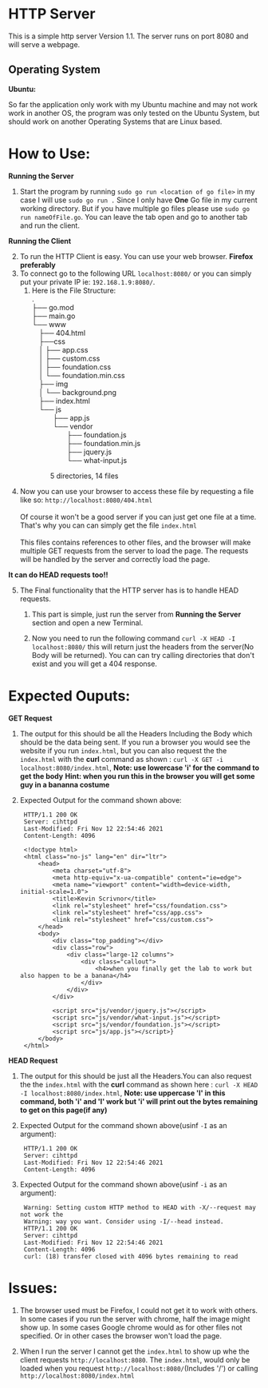 # HTTP Server

This is a simple http server Version 1.1. The server runs on port 8080 and will serve a webpage.

## Operating System

**Ubuntu:** 

So far the application only work with my Ubuntu machine and may not work work in another OS, the 
program was only tested on the Ubuntu System, but should work on another Operating Systems that are Linux based.


# How to Use:
**Running the Server**

1. Start the program by running `sudo go run <location of go file>` in my case I will use `sudo go run .` Since 
I only have **One** Go file in my current working directory. But if you have multiple go files please use `sudo go run nameOfFile.go`. You can leave the tab open and go to another tab and run the client.

**Running the Client**

2. To run the HTTP Client is easy. You can use your web browser. **Firefox preferably**
3. To connect go to the following URL `localhost:8080/` or you can simply put your private IP ie: `192.168.1.9:8080/`.
	1. Here is the File Structure:
<br />.<br />├── go.mod<br />├── main.go<br />└── www<br />&emsp;├── 404.html<br />&emsp;├──css<br />&emsp;│  ├── app.css<br />&emsp;│   ├── custom.css<br />&emsp;│   ├── foundation.css<br />&emsp;│   └── foundation.min.css<br />&emsp;├── img<br />&emsp;│   └── background.png<br />&emsp;├── index.html<br />&emsp;└── js<br />&emsp;&emsp;&emsp;├── app.js<br />&emsp;&emsp;&emsp;└── vendor<br />&emsp;&emsp;&emsp;&emsp;&emsp;├── foundation.js<br />&emsp;&emsp;&emsp;&emsp;&emsp;├── foundation.min.js<br />&emsp;&emsp;&emsp;&emsp;&emsp;├── jquery.js<br />&emsp;&emsp;&emsp;&emsp;&emsp;└── what-input.js

&emsp;&emsp;&emsp;&emsp;&emsp;&emsp;5 directories, 14 files

4. Now you can use your browser to access these file by
requesting a file like so: `http://localhost:8080/404.html` <br /><br />Of course it won't be a good server if you can just get one file at a time. That's why you can can simply get the file `index.html` <br /><br />This files contains references to other files, and the browser will make multiple GET requests from the server to load the page. The requests will be handled by the server and correctly load the page.

**It can do HEAD requests too!!**

5. The Final functionality that the HTTP server has is to handle HEAD requests. 

	1. This part is simple, just run the server from **Running the Server** section and open a new Terminal.

	2. Now you need to run the following command `curl -X HEAD -I localhost:8080/` this will return just the headers from the server(No Body will be returned). You can can try calling directories that don't exist and you will get a 404 response.

# Expected Ouputs:
**GET Request**

1. The output for this should be all the Headers Including the Body which should be the data being sent. If you run a browser you would see the website if you run `index.html`, but you can also request the the `index.html` with the **curl** command as shown : `curl -X GET -i localhost:8080/index.html`, **Note: use lowercase 'i' for the command to get the body**
**Hint: when you run this in the browser you will get some guy in a bananna costume**

2. Expected Output for the command shown above:

		HTTP/1.1 200 OK
		Server: cihttpd
		Last-Modified: Fri Nov 12 22:54:46 2021
		Content-Length: 4096

		<!doctype html>
		<html class="no-js" lang="en" dir="ltr">
		    <head>
		        <meta charset="utf-8">
		        <meta http-equiv="x-ua-compatible" content="ie=edge">
		        <meta name="viewport" content="width=device-width, initial-scale=1.0">
		        <title>Kevin Scrivnor</title>
		        <link rel="stylesheet" href="css/foundation.css">
		        <link rel="stylesheet" href="css/app.css">
		        <link rel="stylesheet" href="css/custom.css">
		    </head>
		    <body>
		        <div class="top_padding"></div>
		        <div class="row">
		            <div class="large-12 columns">
		                <div class="callout">
		                    <h4>when you finally get the lab to work but also happen to be a banana</h4>
		                </div>
		            </div>
		        </div>

		        <script src="js/vendor/jquery.js"></script>
		        <script src="js/vendor/what-input.js"></script>
		        <script src="js/vendor/foundation.js"></script>
		        <script src="js/app.js"></script>}
		    </body>
		</html>


**HEAD Request**

1. The output for this should be just all the Headers.You can also request the the `index.html` with the **curl** command as shown here : `curl -X HEAD -I localhost:8080/index.html`, **Note: use uppercase 'I' in this command, both 'i' and 'I' work but 'i' will print out the bytes remaining to get on this page(if any)**

2. Expected Output for the command shown above(usinf `-I` as an argument):

		HTTP/1.1 200 OK
		Server: cihttpd
		Last-Modified: Fri Nov 12 22:54:46 2021
		Content-Length: 4096

3. Expected Output for the command shown above(usinf `-i` as an argument):

		
		Warning: Setting custom HTTP method to HEAD with -X/--request may not work the 
		Warning: way you want. Consider using -I/--head instead.
		HTTP/1.1 200 OK
		Server: cihttpd
		Last-Modified: Fri Nov 12 22:54:46 2021
		Content-Length: 4096
		curl: (18) transfer closed with 4096 bytes remaining to read





# Issues:
1. The browser used must be Firefox, I could not get it to work with others. In some cases if you run the server with chrome, half the image might show up. In some cases Google chrome would as for other files not specified. Or in other cases the browser won't load the page.

2. When I run the server I cannot get the `index.html` to show up whe the client requests `http://localhost:8080`. The `index.html`, would only be loaded when you request `http://localhost:8080/`(Includes '/') or calling `http://localhost:8080/index.html`